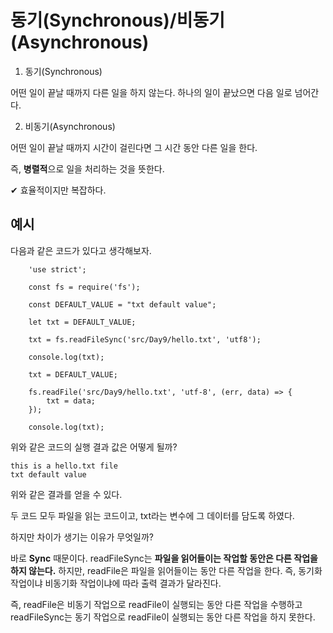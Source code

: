 # 동기(Synchronous)/비동기(Asynchronous)

1. 동기(Synchronous)

어떤 일이 끝날 때까지 다른 일을 하지 않는다. 하나의 일이 끝났으면 다음 일로 넘어간다.

2. 비동기(Asynchronous)

어떤 일이 끝날 때까지 시간이 걸린다면 그 시간 동안 다른 일을 한다.

즉, **병렬적**으로 일을 처리하는 것을 뜻한다.

✔ 효율적이지만 복잡하다.

## 예시

다음과 같은 코드가 있다고 생각해보자.

```
    'use strict';

    const fs = require('fs');

    const DEFAULT_VALUE = "txt default value";

    let txt = DEFAULT_VALUE;

    txt = fs.readFileSync('src/Day9/hello.txt', 'utf8');

    console.log(txt);

    txt = DEFAULT_VALUE;

    fs.readFile('src/Day9/hello.txt', 'utf-8', (err, data) => {
        txt = data;
    });

    console.log(txt);
```

위와 같은 코드의 실행 결과 값은 어떻게 될까?

```
this is a hello.txt file
txt default value
```
위와 같은 결과를 얻을 수 있다.

두 코드 모두 파일을 읽는 코드이고, txt라는 변수에 그 데이터를 담도록 하였다.

하지만 차이가 생기는 이유가 무엇일까?

바로 **Sync** 때문이다. readFileSync는 **파일을 읽어들이는 작업할 동안은 다른 작업을 하지 않는다.** 하지만, readFile은 파일을 읽어들이는 동안 다른 작업을 한다. 즉, 동기화 작업이냐 비동기화 작업이냐에 따라 출력 결과가 달라진다.

즉, readFile은 비동기 작업으로 readFile이 실행되는 동안 다른 작업을 수행하고 readFileSync는 동기 작업으로 readFile이 실행되는 동안 다른 작업을 하지 못한다.